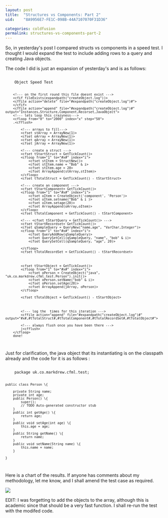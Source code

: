 ```yaml
---
layout: post
title:  "Structures vs Components: Part 2"
uid:	"8A9956E7-FE1C-098B-44A7107070F31D36"

categories: coldfusion
permalink: structures-vs-components-part-2
---
```

So, in yesterday's post I compared structs vs components in a speed test. I thought I would expand the test to include adding rows to a query and creating Java objects.

The code I did is just an expansion of yesterday's and is as follows:

<code>
	Object Speed Test<cfflush>

		<!--- on the first round this file doesnt exist --->
		<cfif fileExists(expandpath("createObject.log"))>
		<cffile action="delete" file="#expandpath("createObject.log")#">
		</cfif>
		<cffile action="append" file="#expandpath("createObject.log")#" output="Instances,Structure,Component,Recorset,JavaObject">
		<!--- lets loop this crazyness--->
		<cfloop from="0" to="2000" index="x" step="50">
		.<cfflush>

			<!--- arrays to fill--->
			<cfset stArray = ArrayNew(1)>
			<cfset oArray = ArrayNew(1)>
			<cfset qArray = ArrayNew(1)>
			<cfset jArray = ArrayNew(1)>

			<!--- create a struct --->
			<cfset tStartStruct = GetTickCount()>
			<cfloop from="1" to="#x#" index="i">
				<cfset stItem = StructNew()>
				<cfset stItem.name = "Bob" & i>
				<cfset stItem.age = 20>
				<cfset ArrayAppend(stArray,stItem)>
			</cfloop>
			<cfset tTotalStruct = GetTickCount() - tStartStruct>

			<!--- create an component --->
			<cfset tStartComponent= GetTickCount()>		
			<cfloop from="1" to="#x#" index="i">
				<cfset oItem = CreateObject('component', 'Person')>
				<cfset oItem.setname("Bob" & i )>
				<cfset oItem.setage(20)>
				<cfset ArrayAppend(oArray,oItem)>
			</cfloop>
			<cfset tTotalComponent = GetTickCount() - tStartComponent>

			<!--- <cfset tStartQuery = GetTickCount()> --->
			<cfset tStartRecordset= GetTickCount()>	
			<cfset qSampleQuery = QueryNew("name,age", "VarChar,Integer")>
			<cfloop from="1" to="#x#" index="i">
				<cfset QueryAddRow(qSampleQuery)>
				<cfset QuerySetCell(qSampleQuery, "name", "bob" & i)>
				<cfset QuerySetCell(qSampleQuery, "age", 20)>

			</cfloop>
			<cfset tTotalRecordSet = GetTickCount() - tStartRecordset>



			<cfset tStartObject = GetTickCount()>
			<cfloop from="1" to="#x#" index="i">
				<cfset oPerson = CreateObject("java", "uk.co.markdrew.cfml.test.Person").init()>
				<cfset oPerson.setName("bob" & i)>
				<cfset oPerson.setAge(20)>
				<cfset ArrayAppend(jArray, oPerson)>
			</cfloop>

			<cfset tTotalObject = GetTickCount() - tStartObject>



			<!--- log the  times for this iteration --->
			<cffile action="append" file="#expandpath("createObject.log")#" output="#x#,#tTotalStruct#,#tTotalComponent#,#tTotalRecordSet#,#tTotalObject#">

			<!--- always flush once you have been there --->
			|<cfflush>
		</cfloop>
		done!	
</code>

Just for clarification, the java object that its instantiating is on the classpath already and the code for it is as follows :

<code>
	package uk.co.markdrew.cfml.test;

	public class Person \{

		private String name;
		private int age;
		public Person() \{
			super();
			// TODO Auto-generated constructor stub
		}
		public int getAge() \{
			return age;
		}
		public void setAge(int age) \{
			this.age = age;
		}
		public String getName() \{
			return name;
		}
		public void setName(String name) \{
			this.name = name;
		}

	}
</code>

Here is a chart of the results. If anyone has comments about my methodology, let me know, and I shall amend the test case as required.

<img src="/speedtest/speedComparison.png">

EDIT: I was forgetting to add the objects to the array, although this is academic since that should be a very fast function. I shall re-run the test with the modifed code.